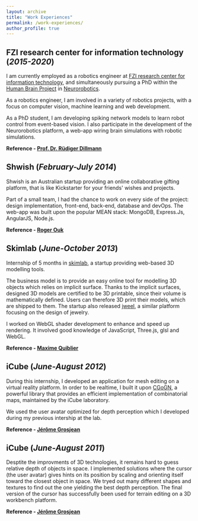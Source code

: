 ```yaml
---
layout: archive
title: "Work Experiences"
permalink: /work-experiences/
author_profile: true
---
```


FZI research center for information technology (_2015-2020_)
-----

I am currently employed as a robotics engineer at [FZI research center for information technology](http://www.fzi.de/en/home/ "FZI"), and simultaneously pursuing a PhD within the [Human Brain Project](http://www.fzi.de/en/research/projekt-details/human-brain-project/ "Human Brain Project at FZI") in [Neurorobotics](https://neurorobotics.net "Neurorobotics in the Human Brain Project").

As a robotics engineer, I am involved in a variety of robotics projects, with a focus on computer vision, machine learning and web development.

As a PhD student, I am developing spiking network models to learn robot control from event-based vision.
I also participate in the development of the Neurorobotics platform, a web-app wiring brain simulations with robotic simulations.

**Reference - [Prof. Dr. Rüdiger Dillmann](https://www.fzi.de/de/wir-ueber-uns/organisation/mitarbeiter/address/ruediger-dillmann/)**

Shwish (_February-July 2014_)
-----

Shwish is an Australian startup providing an online collaborative gifting platform, that is like Kickstarter for your friends' wishes and projects.

Part of a small team, I had the chance to work on every side of the project: design implementation, front-end, back-end, database and devOps.
The web-app was built upon the popular MEAN stack: MongoDB, Express.Js, AngularJS, Node.js.

**Reference - [Roger Ouk](https://www.oukdigital.com.au/roger-ouk)**

Skimlab (_June-October 2013_)
-----

Internship of 5 months in [skimlab](http://www.skimlab.com/ "skimlab"), a startup providing web-based 3D modelling tools.

The business model is to provide an easy online tool for modelling 3D objects which relies on implicit surface.
Thanks to the implicit surfaces, designed 3D models are certified to be 3D printable, since their volume is mathematically defined.
Users can therefore 3D print their models, which are shipped to them.
The startup also released [jweel](https://www.jweel.com/en/ "jweel"), a similar platform focusing on the design of jewelry.

I worked on WebGL shader development to enhance and speed up rendering.
It involved good knowledge of JavaScript, Three.js, glsl and WebGL.

**Reference - [Maxime Quiblier](https://fr.linkedin.com/in/maxime-quiblier-25959a9)**

iCube (_June-August 2012_)
-----

During this internship, I developed an application for mesh editing on a virtual reality platform.
In order to be realtime, I built it upon [CGoGN](http://cgogn.unistra.fr/ "CGoGN"), a powerful library that provides an efficient implementation of combinatorial maps, maintained by the iCube laboratory.

We used the user avatar optimized for depth perception which I developed during my previous intership at the lab.

**Reference - [Jérôme Grosjean](https://dpt-info.di.unistra.fr/~grosjean/)**

iCube (_June-August 2011_)
-----

Desptite the improvments of 3D technologies, it remains hard to guess relative depth of objects in space.
I implemented solutions where the cursor (the user avatar) gives hints on its position by scaling and orienting itself toward the closest object in space.
We tryed out many different shapes and textures to find out the one yielding the best depth perception.
The final version of the cursor has successfully been used for terrain editing on a 3D workbench platform.

**Reference - [Jérôme Grosjean](https://dpt-info.di.unistra.fr/~grosjean/)**

